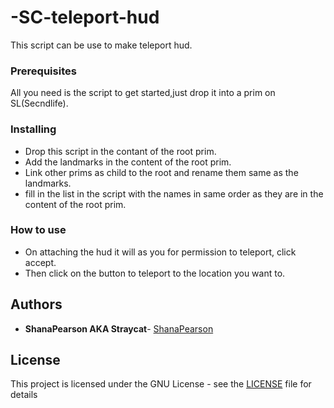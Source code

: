 # -SC-teleport-hud

This script can be use to make teleport hud.

### Prerequisites

All you need is the script to get started,just drop it into a prim on SL(Secndlife).

### Installing

* Drop this script in the contant of the root prim.
* Add the landmarks in the content of the root prim.
* Link other prims as child to the root and rename them same as the landmarks.
* fill in the list in the script with the names in same order as they are in the content of the root prim.

### How to use

* On attaching the hud it will as you for permission to teleport, click accept.
* Then click on the button to teleport to the location you want to.

## Authors

* **ShanaPearson AKA Straycat**- [ShanaPearson](https://github.com/ShanaPearson)

## License

This project is licensed under the GNU License - see the [LICENSE](LICENSE) file for details



